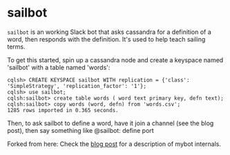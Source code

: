 # sailbot

`sailbot` is an working Slack bot that asks cassandra for a definition of
a word, then responds with the definition. It's used to help teach sailing
terms.

To get this started, spin up a cassandra node and create a keyspace named
'sailbot' with a table named 'words':

    cqlsh> CREATE KEYSPACE sailbot WITH replication = {'class': 'SimpleStrategy', 'replication_factor': '1'};
    cqlsh> use sailbot;
    cqlsh:sailbot> create table words ( word text primary key, defn text);
    cqlsh:sailbot> copy words (word, defn) from 'words.csv';
    1285 rows imported in 0.365 seconds.

Then, to ask sailbot to define a word, have it join a channel (see the
blog post), then say something like @sailbot: define port

Forked from here:
Check the [blog post](https://www.opsdash.com/blog/slack-bot-in-golang.html)
for a description of mybot internals.
